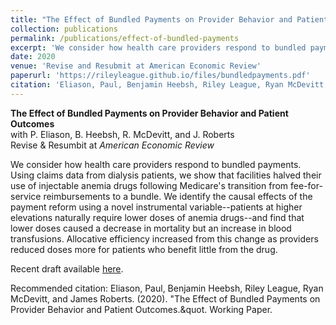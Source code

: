 ```yaml
---
title: "The Effect of Bundled Payments on Provider Behavior and Patient Outcomes"
collection: publications
permalink: /publications/effect-of-bundled-payments
excerpt: 'We consider how health care providers respond to bundled payments. Using claims data from dialysis patients, we show that facilities halved their use of injectable anemia drugs following Medicare's transition from fee-for-service reimbursements to a bundle. We identify the causal effects of the payment reform using a novel instrumental variable--patients at higher elevations naturally require lower doses of anemia drugs--and find that lower doses caused a decrease in mortality but an increase in blood transfusions. Allocative efficiency increased from this change as providers reduced doses more for patients who benefit little from the drug.'
date: 2020
venue: 'Revise and Resubmit at American Economic Review'
paperurl: 'https://rileyleague.github.io/files/bundledpayments.pdf'
citation: 'Eliason, Paul, Benjamin Heebsh, Riley League, Ryan McDevitt, and James Roberts. (2020). &quot;The Effect of Bundled Payments on Provider Behavior and Patient Outcomes.&quot. Working Paper.'
---
```


**The Effect of Bundled Payments on Provider Behavior and Patient Outcomes** \
with P. Eliason, B. Heebsh, R. McDevitt, and J. Roberts \
Revise & Resumbit at _American Economic Review_

We consider how health care providers respond to bundled payments. Using claims data from dialysis patients, we show that facilities halved their use of injectable anemia drugs following Medicare's transition from fee-for-service reimbursements to a bundle. We identify the causal effects of the payment reform using a novel instrumental variable--patients at higher elevations naturally require lower doses of anemia drugs--and find that lower doses caused a decrease in mortality but an increase in blood transfusions. Allocative efficiency increased from this change as providers reduced doses more for patients who benefit little from the drug.

Recent draft available [here](https://rileyleague.github.io/files/bundledpayments.pdf).

Recommended citation: Eliason, Paul, Benjamin Heebsh, Riley League, Ryan McDevitt, and James Roberts. (2020). &quot;The Effect of Bundled Payments on Provider Behavior and Patient Outcomes.&quot. Working Paper.
